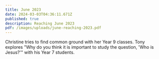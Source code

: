 ```yaml
---
title: June 2023
date: 2024-03-03T04:36:11.671Z
published: true
description: Reaching June 2023
pdf: /images/uploads/june-reaching-2023.pdf
---
```

Christine tries to find common ground with her Year 9 classes. Tony explores "Why do you think it is important to study the question, 'Who is Jesus?'" with his Year 7 students.
